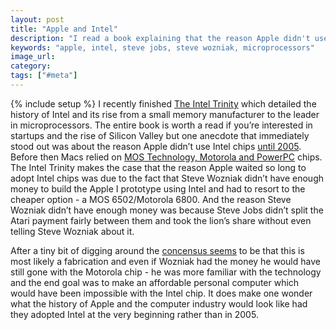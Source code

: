 ```yaml
---
layout: post
title: "Apple and Intel"
description: "I read a book explaining that the reason Apple didn't use Intel chips since the very beginning was due to Steve Jobs not paying Steve Wozniak fairly. Turns out it's not true but an interesting hypothetical."
keywords: "apple, intel, steve jobs, steve wozniak, microprocessors"
image_url:
category:
tags: ["#meta"]
---
```

{% include setup %}
I recently finished <a href="http://www.amazon.com/The-Intel-Trinity-Important-Company/dp/0062226762" target="_blank">The Intel Trinity</a> which detailed the history of Intel and its rise from a small memory manufacturer to the leader in microprocessors. The entire book is worth a read if you’re interested in startups and the rise of Silicon Valley but one anecdote that immediately stood out was about the reason Apple didn’t use Intel chips <a href="https://en.wikipedia.org/wiki/Apple's_transition_to_Intel_processors" target="_blank">until 2005</a>. Before then Macs relied on <a href="https://en.wikipedia.org/wiki/List_of_Macintosh_models_grouped_by_CPU_type" target="_blank">MOS Technology, Motorola and PowerPC</a> chips. The Intel Trinity makes the case that the reason Apple waited so long to adopt Intel chips was due to the fact that Steve Wozniak didn’t have enough money to build the Apple I prototype using Intel and had to resort to the cheaper option - a MOS 6502/Motorola 6800. And the reason Steve Wozniak didn’t have enough money was because Steve Jobs didn’t split the Atari payment fairly between them and took the lion’s share without even telling Steve Wozniak about it.

After a tiny bit of digging around the <a href="http://www.quora.com/Was-Steve-Wozniak-really-planning-on-using-the-Intel-8080-in-the-Apple-I" target="_blank">concensus seems</a> to be that this is most likely a fabrication and even if Wozniak had the money he would have still gone with the Motorola chip - he was more familiar with the technology and the end goal was to make an affordable personal computer which would have been impossible with the Intel chip. It does make one wonder what the history of Apple and the computer industry would look like had they adopted Intel at the very beginning rather than in 2005.